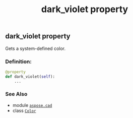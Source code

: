 ﻿---
title: dark_violet property
second_title: Aspose.CAD for Python via .NET API References
description: 
type: docs
weight: 530
url: /python-net/aspose.cad/color/dark_violet/
is_root: false
---

## dark_violet property


Gets a system-defined color.
### Definition:
```python
@property
def dark_violet(self):
    ...
```

### See Also
* module [`aspose.cad`](../../)
* class [`Color`](/cad/python-net/aspose.cad/color)
